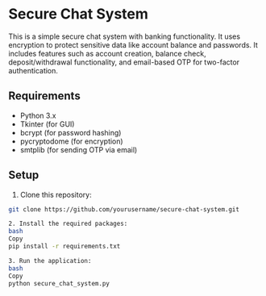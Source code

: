 # Secure Chat System

This is a simple secure chat system with banking functionality. It uses encryption to protect sensitive data like account balance and passwords. It includes features such as account creation, balance check, deposit/withdrawal functionality, and email-based OTP for two-factor authentication.

## Requirements
- Python 3.x
- Tkinter (for GUI)
- bcrypt (for password hashing)
- pycryptodome (for encryption)
- smtplib (for sending OTP via email)

## Setup

1. Clone this repository:
```bash
git clone https://github.com/yourusername/secure-chat-system.git

2. Install the required packages:
bash
Copy
pip install -r requirements.txt

3. Run the application:
bash
Copy
python secure_chat_system.py
